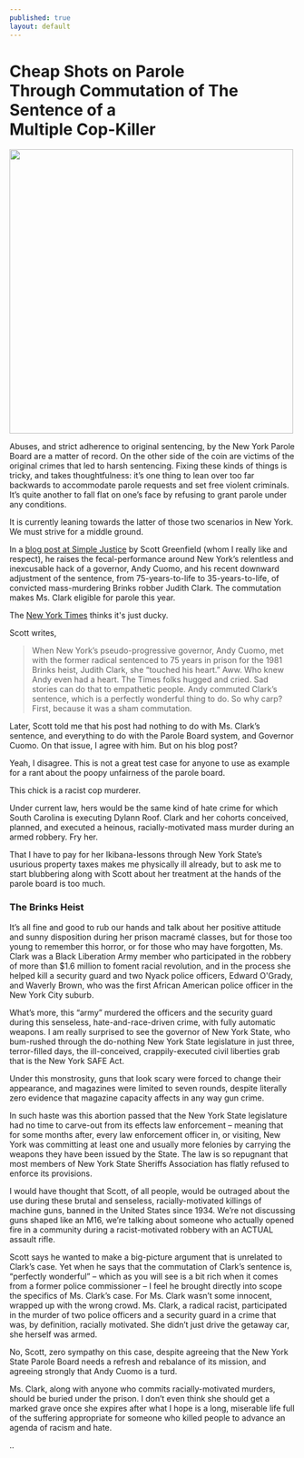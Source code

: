 ```yaml
---
published: true
layout: default
---
```

<h1>Cheap Shots on Parole<br />
Through Commutation of The Sentence of a<br />
Multiple Cop-Killer</h1>
<p><img class="right" width="500px" src="https://nselby.github.io/assets/img/brown_and_ogrady.png" /></p>

Abuses, and strict adherence to original sentencing, by the New York Parole Board are a matter of record. On the other side of the coin are victims of the original crimes that led to harsh sentencing. Fixing these kinds of things is tricky, and takes thoughtfulness: it’s one thing to lean over too far backwards to accommodate parole requests and set free violent criminals. It’s quite another to fall flat on one’s face by refusing to grant parole under any conditions. 

It is currently leaning towards the latter of those two scenarios in New York. We must strive for a middle ground. 

In a <a href="http://blog.simplejustice.us/2017/04/04/cuomos-message-mercy-for-one" target="_blank">blog post at Simple Justice</a> by Scott Greenfield (whom I really like and respect), he raises the fecal-performance around New York’s relentless and inexcusable hack of a governor, Andy Cuomo, and his recent downward adjustment of the sentence, from 75-years-to-life to 35-years-to-life, of convicted mass-murdering Brinks robber Judith Clark. The commutation makes Ms. Clark eligible for parole this year. 

The <a href="https://www.nytimes.com/2016/12/30/nyregion/cuomo-commutes-sentence-of-judith-clark-driver-in-deadly-brinks-robbery.html" target="_blank">New York Times</a> thinks it's just ducky. 

Scott writes,

<blockquote>When New York’s pseudo-progressive governor, Andy Cuomo, met with the former radical sentenced to 75 years in prison for the 1981 Brinks heist, Judith Clark, she “touched his heart.” Aww. Who knew Andy even had a heart. The Times folks hugged and cried. Sad stories can do that to empathetic people. Andy commuted Clark’s sentence, which is a perfectly wonderful thing to do. So why carp? First, because it was a sham commutation.</blockquote>

Later, Scott told me that his post had nothing to do with Ms. Clark’s sentence, and everything to do with the Parole Board system, and Governor Cuomo. On that issue, I agree with him. But on his blog post? 

Yeah, I disagree. This is not a great test case for anyone to use as example for a rant about the poopy unfairness of the parole board. 

This chick is a racist cop murderer.

Under current law, hers would be the same kind of hate crime for which South Carolina is executing Dylann Roof. Clark and her cohorts conceived, planned, and executed a heinous, racially-motivated mass murder during an armed robbery. Fry her. 

That I have to pay for her Ikibana-lessons through New York State’s usurious property taxes makes me physically ill already, but to ask me to start blubbering along with Scott about her treatment at the hands of the parole board is too much.

<h3>The Brinks Heist</h3>
It’s all fine and good to rub our hands and talk about her positive attitude and sunny disposition during her prison macramé classes, but for those too young to remember this horror, or for those who may have forgotten, Ms. Clark was a Black Liberation Army member who participated in the robbery of more than $1.6 million to foment racial revolution, and in the process she helped kill a security guard and two Nyack police officers, Edward O'Grady, and Waverly Brown, who was the first African American police officer in the New York City suburb. 

What’s more, this “army” murdered the officers and the security guard during this senseless, hate-and-race-driven crime, with fully automatic weapons. I am really surprised to see the governor of New York State, who bum-rushed through the do-nothing New York State legislature in just three, terror-filled days, the ill-conceived, crappily-executed civil liberties grab that is the New York SAFE Act. 

Under this monstrosity, guns that look scary were forced to change their appearance, and magazines were limited to seven rounds, despite literally zero evidence that magazine capacity affects in any way gun crime. 

In such haste was this abortion passed that the New York State legislature had no time to carve-out from its effects law enforcement – meaning that for some months after, every law enforcement officer in, or visiting, New York was committing at least one and usually more felonies by carrying the weapons they have been issued by the State. The law is so repugnant that most members of New York State Sheriffs Association has flatly refused to enforce its provisions.

I would have thought that Scott, of all people, would be outraged about the use during these brutal and senseless, racially-motivated killings of machine guns, banned in the United States since 1934. We’re not discussing guns shaped like an M16, we’re talking about someone who actually opened fire in a community during a racist-motivated robbery with an ACTUAL assault rifle.

Scott says he wanted to make a big-picture argument that is unrelated to Clark’s case. Yet when he says that the commutation of Clark’s sentence is, “perfectly wonderful” – which as you will see is a bit rich when it comes from a former police commissioner – I feel he brought directly into scope the specifics of Ms. Clark’s case. For Ms. Clark wasn’t some innocent, wrapped up with the wrong crowd. Ms. Clark, a radical racist, participated in the murder of two police officers and a security guard in a crime that was, by definition, racially motivated. 
She didn’t just drive the getaway car, she herself was armed.

No, Scott, zero sympathy on this case, despite agreeing that the New York State Parole Board needs a refresh and rebalance of its mission, and agreeing strongly that Andy Cuomo is a turd. 

Ms. Clark, along with anyone who commits racially-motivated murders, should be buried under the prison. I don’t even think she should get a marked grave once she expires after what I hope is a long, miserable life full of the suffering appropriate for someone who killed people to advance an agenda of racism and hate.

..

